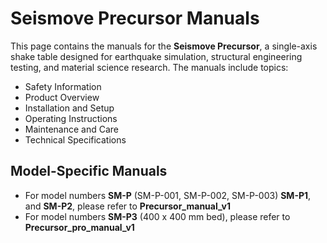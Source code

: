 # Seismove Precursor Manuals

This page contains the manuals for the **Seismove Precursor**, a single-axis shake table designed for earthquake simulation, structural engineering testing, and material science research. The manuals include topics:
- Safety Information  
- Product Overview
- Installation and Setup
- Operating Instructions
- Maintenance and Care
- Technical Specifications

## Model-Specific Manuals

- For model numbers **SM-P** (SM-P-001, SM-P-002, SM-P-003) **SM-P1**, and **SM-P2**, please refer to **Precursor_manual_v1**
- For model numbers **SM-P3** (400 x 400 mm bed), please refer to **Precursor_pro_manual_v1**
